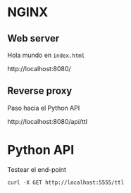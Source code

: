 
# NGINX
## Web server

Hola mundo en `index.html`

http://localhost:8080/

## Reverse proxy

Paso hacia el Python API

http://localhost:8080/api/ttl

# Python API

Testear el end-point
```
curl -X GET http://localhost:5555/ttl
```